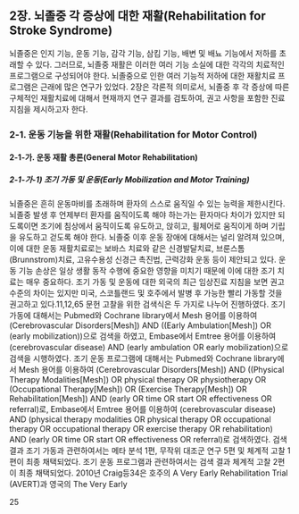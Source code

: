 ## 2장. 뇌졸중 각 증상에 대한 재활(Rehabilitation for Stroke Syndrome)

뇌졸중은 인지 기능, 운동 기능, 감각 기능, 삼킴 기능, 배변 및 배뇨 기능에서 저하를 초래할 수 있다. 그러므로, 뇌졸중 재활은 이러한 여러 기능 소실에 대한 각각의 치료적인 프로그램으로 구성되어야 한다. 뇌졸중으로 인한 여러 기능적 저하에 대한 재활치료 프로그램은 근래에 많은 연구가 있었다. 2장은 각론적 의미로서, 뇌졸중 후 각 증상에 따른 구체적인 재활치료에 대해서 현재까지 연구 결과를 검토하여, 권고 사항을 포함한 진료 지침을 제시하고자 한다.

### 2-1. 운동 기능을 위한 재활(Rehabilitation for Motor Control)

#### 2-1-가. 운동 재활 총론(General Motor Rehabilitation)

##### 2-1-가-1) 조기 가동 및 운동(Early Mobilization and Motor Training)

뇌졸중은 흔히 운동마비를 초래하며 환자의 스스로 움직일 수 있는 능력을 제한시킨다. 뇌졸중 발생 후 언제부터 환자를 움직이도록 해야 하는가는 환자마다 차이가 있지만 되도록이면 조기에 침상에서 움직이도록 유도하고, 앉히고, 휠체어로 움직이게 하며 기립을 유도하고 걷도록 해야 한다. 뇌졸중 이후 운동 장애에 대해서는 널리 알려져 있으며, 이에 대한 운동 재활치료로는 보바스 치료와 같은 신경발달치료, 브룬스톰(Brunnstrom)치료, 고유수용성 신경근 촉진법, 근력강화 운동 등이 제안되고 있다. 운동 기능 손상은 일상 생활 동작 수행에 중요한 영향을 미치기 때문에 이에 대한 조기 치료는 매우 중요하다. 조기 가동 및 운동에 대한 외국의 최근 임상진료 지침을 보면 권고 수준의 차이는 있지만 미국, 스코틀랜드 및 호주에서 발병 후 가능한 빨리 가동할 것을 권고하고 있다.11,12,65 문헌 고찰을 위한 검색식은 두 가지로 나누어 진행하였다. 조기 가동에 대해서는 Pubmed와 Cochrane library에서 Mesh 용어를 이용하여 (Cerebrovascular Disorders[Mesh]) AND ((Early Ambulation[Mesh]) OR (early mobilization))으로 검색을 하였고, Embase에서 Emtree 용어를 이용하여 (cerebrovascular disease) AND (early ambulation OR early mobilization)으로 검색을 시행하였다. 조기 운동 프로그램에 대해서는 Pubmed와 Cochrane library에서 Mesh 용어를 이용하여 (Cerebrovascular Disorders[Mesh]) AND ((Physical Therapy Modalities[Mesh]) OR physical therapy OR physiotherapy OR (Occupational Therapy[Mesh]) OR (Exercise Therapy[Mesh]) OR Rehabilitation[Mesh]) AND (early OR time OR start OR effectiveness OR referral)로, Embase에서 Emtree 용어를 이용하여 (cerebrovascular disease) AND (physical therapy modalities OR physical therapy OR occupational therapy OR occupational therapy OR exercise therapy OR rehabilitation) AND (early OR time OR start OR effectiveness OR referral)로 검색하였다. 검색 결과 조기 가동과 관련하여서는 메타 분석 1편, 무작위 대조군 연구 5편 및 체계적 고찰 1편이 최종 채택되었다. 조기 운동 프로그램과 관련하여서는 검색 결과 체계적 고찰 2편이 최종 채택되었다. 2010년 Craig등34은 호주의 A Very Early Rehabilitation Trial (AVERT)과 영국의 The Very Early

<PAGE>25
